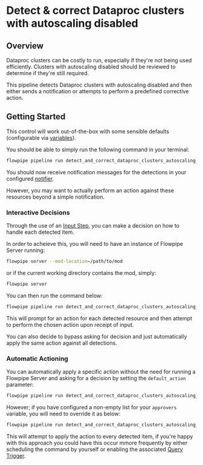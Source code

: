 # Detect & correct Dataproc clusters with autoscaling disabled

## Overview

Dataproc clusters can be costly to run, especially if they're not being used efficiently. Clusters with autoscaling disabled should be reviewed to determine if they're still required.

This pipeline detects Dataproc clusters with autoscaling disabled and then either sends a notification or attempts to perform a predefined corrective action.

## Getting Started

This control will work out-of-the-box with some sensible defaults (configurable via [variables](https://flowpipe.io/docs/build/mod-variables)).

You should be able to simply run the following command in your terminal:

```sh
flowpipe pipeline run detect_and_correct_dataproc_clusters_autoscaling_disabled
```

You should now receive notification messages for the detections in your configured [notifier](https://flowpipe.io/docs/reference/config-files/notifier).

However, you may want to actually perform an action against these resources beyond a simple notification.

### Interactive Decisions

Through the use of an [Input Step](https://flowpipe.io/docs/build/input), you can make a decision on how to handle each detected item.

In order to acheieve this, you will need to have an instance of Flowpipe Server running:

```sh
flowpipe server --mod-location=/path/to/mod
```

or if the current working directory contains the mod, simply:

```sh
flowpipe server
```

You can then run the command below:
```sh
flowpipe pipeline run detect_and_correct_dataproc_clusters_autoscaling_disabled --host local --arg='approvers=["default"]'
```

This will prompt for an action for each detected resource and then attempt to perform the chosen action upon receipt of input.

You can also decide to bypass asking for decision and just automatically apply the same action against all detections.

### Automatic Actioning

You can automatically apply a specific action without the need for running a Flowpipe Server and asking for a decision by setting the `default_action` parameter:

```sh
flowpipe pipeline run detect_and_correct_dataproc_clusters_autoscaling_disabled --arg='default_action="delete_dataproc_cluster_with_autoscaling_disabled"'
```

However; if you have configured a non-empty list for your `approvers` variable, you will need to override it as below:

```sh
flowpipe pipeline run detect_and_correct_dataproc_clusters_autoscaling_disabled --arg='approvers=[]' --arg='default_action="delete_dataproc_cluster_with_autoscaling_disabled"'
```

This will attempt to apply the action to every detected item, if you're happy with this approach you could have this occur mmore frequently by either scheduling the command by yourself or enabling the associated [Query Trigger](https://hub.flowpipe.io/mods/turbot/gcp_thrifty/triggers/gcp_thrifty.trigger.query.detect_and_correct_dataproc_clusters_autoscaling_disabled).